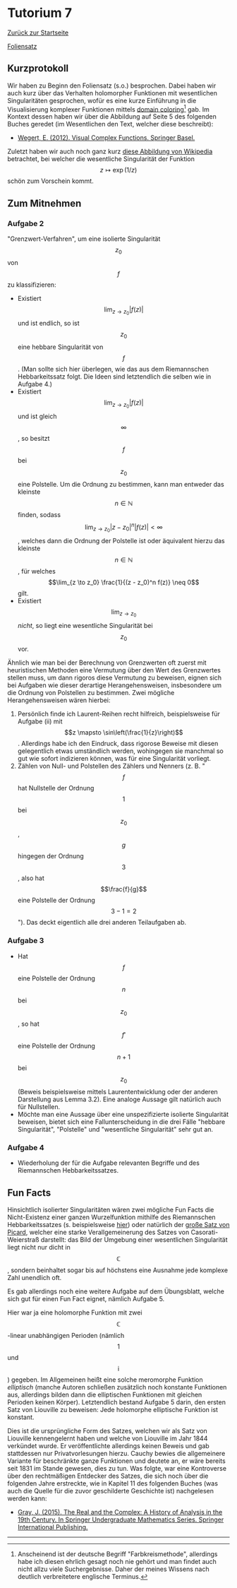 # Tutorium 7

[Zurück zur Startseite](../README.md)

[Foliensatz](../assets/tut07/presentation.pdf)

## Kurzprotokoll
Wir haben zu Beginn den Foliensatz (s.o.) besprochen.
Dabei haben wir auch kurz über das Verhalten holomorpher Funktionen mit wesentlichen Singularitäten gesprochen, wofür es eine kurze Einführung in die Visualisierung komplexer Funktionen mittels [domain coloring](https://en.wikipedia.org/wiki/Domain_coloring)[^1] gab.
Im Kontext dessen haben wir über die Abbildung auf Seite 5 des folgenden Buches geredet (im Wesentlichen den Text, welcher diese beschreibt):
- [Wegert, E. (2012). Visual Complex Functions. Springer Basel.](https://doi.org/10.1007/978-3-0348-0180-5)

Zuletzt haben wir auch noch ganz kurz [diese Abbildung von Wikipedia](https://en.wikipedia.org/wiki/Essential_singularity#/media/File:Essential_singularity.png) betrachtet, bei welcher die wesentliche Singularität der Funktion $$z \mapsto \exp(1/z)$$ schön zum Vorschein kommt.

[^1]: Anscheinend ist der deutsche Begriff "Farbkreismethode", allerdings habe ich diesen ehrlich gesagt noch nie gehört und man findet auch nicht allzu viele Suchergebnisse. Daher der meines Wissens nach deutlich verbreitetere englische Terminus.

## Zum Mitnehmen

### Aufgabe 2
"Grenzwert-Verfahren", um eine isolierte Singularität $$z_0$$ von $$f$$ zu klassifizieren:
- Existiert $$\lim_{z \to z_0} \lvert f(z) \rvert$$ und ist endlich, so ist $$z_0$$ eine hebbare Singularität von $$f$$. (Man sollte sich hier überlegen, wie das aus dem Riemannschen Hebbarkeitssatz folgt. Die Ideen sind letztendlich die selben wie in Aufgabe 4.)
- Existiert $$\lim_{z \to z_0} \lvert f(z) \rvert$$ und ist gleich $$\infty$$, so besitzt $$f$$ bei $$z_0$$ eine Polstelle.
    Um die Ordnung zu bestimmen, kann man entweder das kleinste $$n \in \mathbb{N}$$ finden, sodass $$\lim_{z \to z_0} \lvert z - z_0 \rvert^n \lvert f(z) \rvert < \infty$$, welches dann die Ordnung der Polstelle ist oder äquivalent hierzu das kleinste $$n \in \mathbb{N}$$, für welches $$\lim_{z \to z_0} \frac{1}{(z - z_0)^n f(z)} \neq 0$$ gilt.
- Existiert $$\lim_{z \to z_0}$$ _nicht_, so liegt eine wesentliche Singularität bei $$z_0$$ vor.

Ähnlich wie man bei der Berechnung von Grenzwerten oft zuerst mit heuristischen Methoden eine Vermutung über den Wert des Grenzwertes stellen muss, um dann rigoros diese Vermutung zu beweisen, eignen sich bei Aufgaben wie dieser derartige Herangehensweisen, insbesondere um die Ordnung von Polstellen zu bestimmen.
Zwei mögliche Herangehensweisen wären hierbei:
1. Persönlich finde ich Laurent-Reihen recht hilfreich, beispielsweise für Aufgabe (ii) mit $$z \mapsto \sin\left(\frac{1}{z}\right)$$. Allerdings habe ich den Eindruck, dass rigorose Beweise mit diesen gelegentlich etwas umständlich werden, wohingegen sie manchmal so gut wie sofort indizieren können, was für eine Singularität vorliegt.
2. Zählen von Null- und Polstellen des Zählers und Nenners (z. B. "$$f$$ hat Nullstelle der Ordnung $$1$$ bei $$z_0$$, $$g$$ hingegen der Ordnung $$3$$, also hat $$\frac{f}{g}$$ eine Polstelle der Ordnung $$3 - 1 = 2$$"). Das deckt eigentlich alle drei anderen Teilaufgaben ab.

### Aufgabe 3
- Hat $$f$$ eine Polstelle der Ordnung $$n$$ bei $$z_0$$, so hat $$f'$$ eine Polstelle der Ordnung $$n + 1$$ bei $$z_0$$ (Beweis beispielsweise mittels Laurententwicklung oder der anderen Darstellung aus Lemma 3.2).
    Eine analoge Aussage gilt natürlich auch für Nullstellen.
- Möchte man eine Aussage über eine unspezifizierte isolierte Singularität beweisen, bietet sich eine Fallunterscheidung in die drei Fälle "hebbare Singularität", "Polstelle" und "wesentliche Singularität" sehr gut an.

### Aufgabe 4
- Wiederholung der für die Aufgabe relevanten Begriffe und des Riemannschen Hebbarkeitssatzes.


## Fun Facts
Hinsichtlich isolierter Singularitäten wären zwei mögliche Fun Facts die Nicht-Existenz einer ganzen Wurzelfunktion mithilfe des Riemannschen Hebbarkeitssatzes (s. beispielsweise [hier](https://de.wikipedia.org/wiki/Riemannscher_Hebbarkeitssatz#Nichtexistenz_einer_holomorphen_Wurzelfunktion)) oder natürlich der [große Satz von Picard](https://de.wikipedia.org/wiki/Satz_von_Picard), welcher eine starke Verallgemeinerung des Satzes von Casorati-Weierstraß darstellt: das Bild der Umgebung einer wesentlichen Singularität liegt nicht nur dicht in $$\mathbb{C}$$, sondern beinhaltet sogar bis auf höchstens eine Ausnahme jede komplexe Zahl unendlich oft.

Es gab allerdings noch eine weitere Aufgabe auf dem Übungsblatt, welche sich gut für einen Fun Fact eignet, nämlich Aufgabe 5.

Hier war ja eine holomorphe Funktion mit zwei $$\mathbb{C}$$-linear unabhängigen Perioden (nämlich $$1$$ und $$\mathrm{i}$$) gegeben.
Im Allgemeinen heißt eine solche meromorphe Funktion _elliptisch_ (manche Autoren schließen zusätzlich noch konstante Funktionen aus, allerdings bilden dann die elliptischen Funktionen mit gleichen Perioden keinen Körper).
Letztendlich bestand Aufgabe 5 darin, den ersten Satz von Liouville zu beweisen: Jede holomorphe elliptische Funktion ist konstant.

Dies ist die ursprüngliche Form des Satzes, welchen wir als Satz von Liouville kennengelernt haben und welche von Liouville im Jahr 1844 verkündet wurde.
Er veröffentlichte allerdings keinen Beweis und gab stattdessen nur Privatvorlesungen hierzu.
Cauchy bewies die allgemeinere Variante für beschränkte ganze Funktionen und deutete an, er wäre bereits seit 1831 im Stande gewesen, dies zu tun.
Was folgte, war eine Kontroverse über den rechtmäßigen Entdecker des Satzes, die sich noch über die folgenden Jahre erstreckte, wie in Kapitel 11 des folgenden Buches (was auch die Quelle für die zuvor geschilderte Geschichte ist) nachgelesen werden kann:
- [Gray, J. (2015). The Real and the Complex: A History of Analysis in the 19th Century. In Springer Undergraduate Mathematics Series. Springer International Publishing.](https://doi.org/10.1007/978-3-319-23715-2)

---
